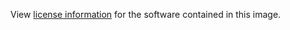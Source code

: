 View [license information](https://github.com/crate/crate/blob/master/LICENSE.txt) for the software contained in this image.
